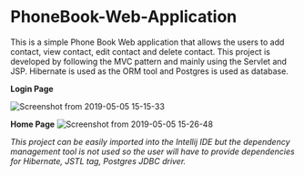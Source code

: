 # PhoneBook-Web-Application
This is a simple Phone Book Web application that allows the users to add contact, view contact, edit contact and delete contact.
This project is developed by following the MVC pattern and mainly using the Servlet and JSP. Hibernate is used as the ORM tool and 
Postgres is used as database.

**Login Page**


![Screenshot from 2019-05-05 15-15-33](https://user-images.githubusercontent.com/25443317/57199126-75227900-6f49-11e9-9f8d-99e03994689a.png)

**Home Page**
![Screenshot from 2019-05-05 15-26-48](https://user-images.githubusercontent.com/25443317/57199192-3e992e00-6f4a-11e9-87aa-5199f5694177.png)

*This project can be easily imported into the Intellij IDE but the dependency management tool is not used so the user will have to provide 
dependencies for Hibernate, JSTL tag, Postgres JDBC driver.*

